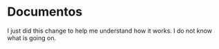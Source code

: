# Documentos

I just did this change to help me understand how it works.
I do not know what is going on.
